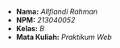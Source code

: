 - **Nama:** _Allfiandi Rahman_
- **NPM:** _213040052_
- **Kelas:** _B_
- **Mata Kuliah:** _Praktikum Web_